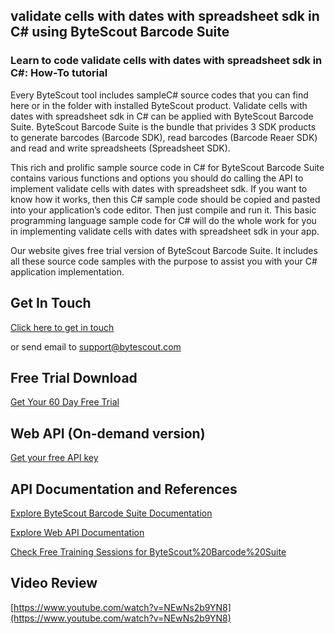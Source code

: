## validate cells with dates with spreadsheet sdk in C# using ByteScout Barcode Suite

### Learn to code validate cells with dates with spreadsheet sdk in C#: How-To tutorial

Every ByteScout tool includes sampleC# source codes that you can find here or in the folder with installed ByteScout product. Validate cells with dates with spreadsheet sdk in C# can be applied with ByteScout Barcode Suite. ByteScout Barcode Suite is the bundle that privides 3  SDK products to generate barcodes (Barcode SDK), read barcodes (Barcode Reaer SDK) and read and write spreadsheets (Spreadsheet SDK).

This rich and prolific sample source code in C# for ByteScout Barcode Suite contains various functions and options you should do calling the API to implement validate cells with dates with spreadsheet sdk. If you want to know how it works, then this C# sample code should be copied and pasted into your application’s code editor. Then just compile and run it. This basic programming language sample code for C# will do the whole work for you in implementing validate cells with dates with spreadsheet sdk in your app.

Our website gives free trial version of ByteScout Barcode Suite. It includes all these source code samples with the purpose to assist you with your C# application implementation.

## Get In Touch

[Click here to get in touch](https://bytescout.zendesk.com/hc/en-us/requests/new?subject=ByteScout%20Barcode%20Suite%20Question)

or send email to [support@bytescout.com](mailto:support@bytescout.com?subject=ByteScout%20Barcode%20Suite%20Question) 

## Free Trial Download

[Get Your 60 Day Free Trial](https://bytescout.com/download/web-installer?utm_source=github-readme)

## Web API (On-demand version)

[Get your free API key](https://pdf.co/documentation/api?utm_source=github-readme)

## API Documentation and References

[Explore ByteScout Barcode Suite Documentation](https://bytescout.com/documentation/index.html?utm_source=github-readme)

[Explore Web API Documentation](https://pdf.co/documentation/api?utm_source=github-readme)

[Check Free Training Sessions for ByteScout%20Barcode%20Suite](https://academy.bytescout.com/)

## Video Review

[https://www.youtube.com/watch?v=NEwNs2b9YN8](https://www.youtube.com/watch?v=NEwNs2b9YN8)
